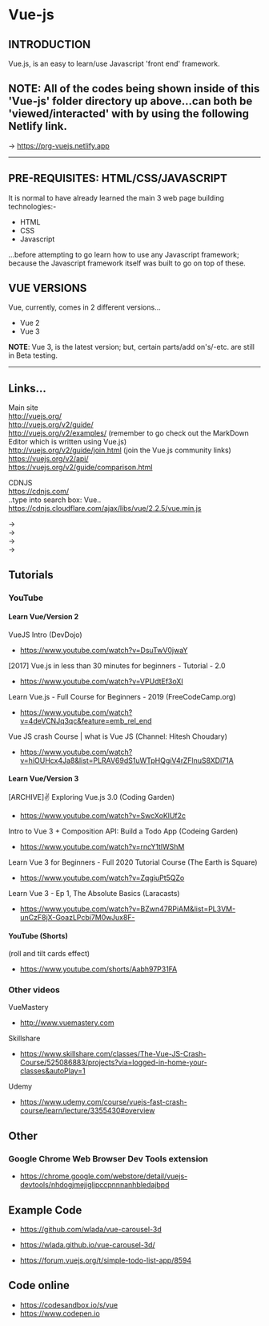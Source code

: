 # Vue-js

## INTRODUCTION  

Vue.js, is an easy to learn/use Javascript 'front end' framework.

## NOTE: All of the codes being shown inside of this 'Vue-js' folder directory up above...can both be 'viewed/interacted' with by using the following Netlify link.

-> https://prg-vuejs.netlify.app  

-----

## PRE-REQUISITES: HTML/CSS/JAVASCRIPT  

It is normal to have already learned the main 3 web page building technologies:-  

- HTML
- CSS
- Javascript  

...before attempting to go learn how to use any Javascript framework; because the Javascript framework itself was built to go on top of these.

## VUE VERSIONS

Vue, currently, comes in 2 different versions...

- Vue 2
- Vue 3

**NOTE**: Vue 3, is the latest version; but, certain parts/add on's/-etc. are still in Beta testing.

-----

## Links...

Main site  
http://vuejs.org/  
http://vuejs.org/v2/guide/  
http://vuejs.org/v2/examples/  (remember to go check out the MarkDown Editor which is written using Vue.js)    
http://vuejs.org/v2/guide/join.html  (join the Vue.js community links)  
https://vuejs.org/v2/api/  
https://vuejs.org/v2/guide/comparison.html  


CDNJS   
https://cdnjs.com/  
..type into search box: Vue..  
https://cdnjs.cloudflare.com/ajax/libs/vue/2.2.5/vue.min.js  

-> <script src="https://unpkg.com/vue@2.5.16/dist/vue.js"></script>  
-> <script src="https://cdnjs.cloudflare.com/ajax/libs/vue/2.2.5/vue.min.js"></script>  
-> <script src="https://cdn.jsdelivr.net/npm/vue"></script>  
-> <script src="https://cdn.jsdelivr.net/npm/vue/dist/vue.js"></script>  


## Tutorials

### YouTube

#### Learn Vue/Version 2 

VueJS Intro (DevDojo)  
- https://www.youtube.com/watch?v=DsuTwV0jwaY  

[2017] Vue.js in less than 30 minutes for beginners - Tutorial - 2.0  
- https://www.youtube.com/watch?v=VPUdtEf3oXI  

Learn Vue.js - Full Course for Beginners - 2019 (FreeCodeCamp.org)  
- https://www.youtube.com/watch?v=4deVCNJq3qc&feature=emb_rel_end  

Vue JS crash Course | what is Vue JS (Channel: Hitesh Choudary)  
- https://www.youtube.com/watch?v=hiOUHcx4Ja8&list=PLRAV69dS1uWTpHQgiV4rZFlnuS8XDl71A  

#### Learn Vue/Version 3 

[ARCHIVE]✌️ Exploring Vue.js 3.0  (Coding Garden)  
- https://www.youtube.com/watch?v=SwcXoKlUf2c  

Intro to Vue 3 + Composition API: Build a Todo App  (Codeing Garden)  
- https://www.youtube.com/watch?v=rncY1tlWShM  

Learn Vue 3 for Beginners - Full 2020 Tutorial Course (The Earth is Square)  
- https://www.youtube.com/watch?v=ZqgiuPt5QZo  

Learn Vue 3 - Ep 1, The Absolute Basics  (Laracasts)  
- https://www.youtube.com/watch?v=BZwn47RPiAM&list=PL3VM-unCzF8jX-GoazLPcbi7M0wJux8F-  

#### YouTube (Shorts)

(roll and tilt cards effect)  
- https://www.youtube.com/shorts/Aabh97P31FA  

### Other videos

VueMastery  
- http://www.vuemastery.com  

Skillshare  
- https://www.skillshare.com/classes/The-Vue-JS-Crash-Course/525086883/projects?via=logged-in-home-your-classes&autoPlay=1  

Udemy  
- https://www.udemy.com/course/vuejs-fast-crash-course/learn/lecture/3355430#overview  

## Other

### Google Chrome Web Browser Dev Tools extension

- https://chrome.google.com/webstore/detail/vuejs-devtools/nhdogjmejiglipccpnnnanhbledajbpd  

## Example Code

- https://github.com/wlada/vue-carousel-3d   
- https://wlada.github.io/vue-carousel-3d/  

- https://forum.vuejs.org/t/simple-todo-list-app/8594  

## Code online

- https://codesandbox.io/s/vue    
- https://www.codepen.io  

